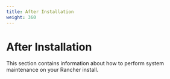 ```yaml
---
title: After Installation
weight: 360
---
```


# After Installation

This section contains information about how to perform system maintenance on your Rancher install.
